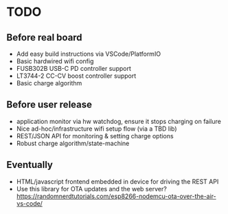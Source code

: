 # TODO

## Before real board

* Add easy build instructions via VSCode/PlatformIO
* Basic hardwired wifi config
* FUSB302B USB-C PD controller support
* LT3744-2 CC-CV boost controller support
* Basic charge algorithm

## Before user release

* application monitor via hw watchdog, ensure it stops charging on failure
* Nice ad-hoc/infrastructure wifi setup flow (via a TBD lib)
* REST/JSON API for monitoring & setting charge options
* Robust charge algorithm/state-machine

## Eventually

* HTML/javascript frontend embedded in device for driving the REST API
* Use this library for OTA updates and the web server? https://randomnerdtutorials.com/esp8266-nodemcu-ota-over-the-air-vs-code/
  